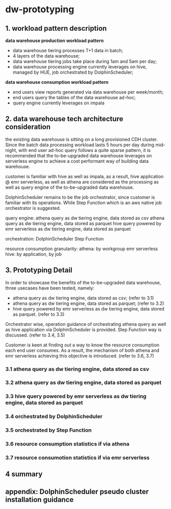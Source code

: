 # dw-prototyping

## 1. workload pattern description

**data warehouse production workload pattern**
- data warehouse tiering processes T+1 data in batch;
- 4 layers of the data warehouse;
- data warehouse tiering jobs take place during 1am and 5am per day;
- data warehouse processing engine currently leverages on hive, managed by HUE, job orchestrated by DolphinScheduler;

**data warehouse consumption workload pattern**
- end users view reports generated via data warehouse per week/month;
- end users query the tables of the data warehouse ad-hoc;
- query engine currently leverages on impala


## 2. data warehouse tech architecture consideration

the existing data warehouse is sitting on a long provisioned CDH cluster. Since the batch data processing workload lasts 5 hours per day during mid-night, with end user ad-hoc query follows a quite sparse pattern, it is recommended that the to-be-upgraded data warehouse leverages on serverless engine to achieve a cost performant way of building data warehouse.

customer is familiar with hive as well as impala, as a result, hive application @ emr serverless, as well as athena are considered as the processing as well as query engine of the to-be-upgraded data warehouse.

DolphinScheduler remains to be the job orchestrator, since customer is familiar with its operations. While Step Function which is an aws native job orchestrator is suggested.


query engine:
athena query as dw tiering engine, data stored as csv
athena query as dw tiering engine, data stored as parquet
hive query powered by emr serverless as dw tiering engine, data stored as parquet

orchestration:
DolphinScheduler
Step Function

resource consumption granularity:
athena: by workgroup 
emr serverless hive: by application, by job

## 3. Prototyping Detail
In order to showcase the benefits of the to-be-upgraded data warehouse, three usecases have been tested, namely:
- athena query as dw tiering engine, data stored as csv; (refer to 3.1)
- athena query as dw tiering engine, data stored as parquet; (refer to 3.2)
- hive query powered by emr serverless as dw tiering engine, data stored as parquet. (refer to 3.3)

Orchestrator wise, operation guidance of orchestrating athena query as well as hive application via DolphinScheduler is provided. Step Function way is discussed. (refer to 3.4, 3.5)

Customer is keen at finding out a way to know the resource consumption each end user consumes. As a result, the mechanism of both athena and emr serverless achieving this objective is introduced. (refer to 3.6, 3.7)

### 3.1 athena query as dw tiering engine, data stored as csv

### 3.2 athena query as dw tiering engine, data stored as parquet

### 3.3 hive query powered by emr serverless as dw tiering engine, data stored as parquet

### 3.4 orchestrated by DolphinScheduler

### 3.5 orchestrated by Step Function

### 3.6 resource consumption statistics if via athena

### 3.7 resource consumotion statistics if via emr serverless

## 4 summary

## appendix: DolphinScheduler pseudo cluster installation guidance
